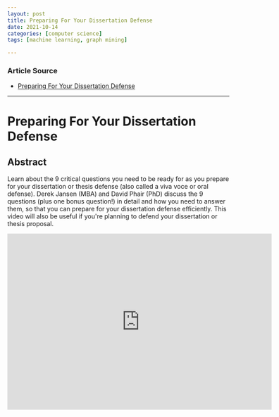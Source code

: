 ```yaml
---
layout: post
title: Preparing For Your Dissertation Defense
date: 2021-10-14
categories: [computer science]
tags: [machine learning, graph mining]

---
```


### Article Source

* [Preparing For Your Dissertation Defense](https://www.youtube.com/watch?v=SN2HH9boJN4&t=14s)


---


# Preparing For Your Dissertation Defense

## Abstract

Learn about the 9 critical questions you need to be ready for as you prepare for your dissertation or thesis defense (also called a viva voce or oral defense). Derek Jansen (MBA) and David Phair (PhD) discuss the 9 questions (plus one bonus question!) in detail and how you need to answer them, so that you can prepare for your dissertation defense efficiently. This video will also be useful if you're planning to defend your dissertation or thesis proposal. 


<iframe width="600" height="400" src="https://www.youtube.com/embed/2JHBpj1H9LA" title="YouTube video player" frameborder="0" allow="accelerometer; autoplay; clipboard-write; encrypted-media; gyroscope; picture-in-picture" allowfullscreen></iframe>
